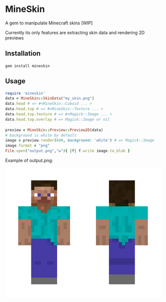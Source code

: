 MineSkin
==

A gem to manipulate Minecraft skins [WIP]

Currently its only features are extracting skin data and rendering 2D previews

Installation
--
`gem install mineskin`

Usage
--

```ruby
require 'mineskin'
data = MineSkin::SkinData("my_skin.png")
data.head # => #<MineSkin::Cuboid ... >
data.head.top # => #<MineSkin::Texture ... >
data.head.top.texture # => #<Magick::Image ... >
data.head.top.overlay # => Magick::Image or nil

preview = MineSkin::Preview::Preview2D(data)
# background is white by default
image = preview.render(640, background: 'white') # => Magick::Image
image.format = "png"
File.open("output.png","w"){ |f| f.write image.to_blob }
```

Example of output.png:

![Example](output.png)
